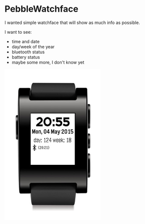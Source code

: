 # PebbleWatchface

I wanted simple watchface that will show as much info as possible.

I want to see:
 - time and date
 - day/week of the year
 - bluetooth status
 - battery status
 - maybe some more, I don't know yet

 ![screenshot](pebble_screenshot.jpg)
